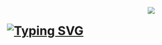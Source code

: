 <img align="right" src="https://visitor-badge.laobi.icu/badge?page_id=rh45-one.rh45-one" />

<h1 align="center">
    <a href="https://git.io/typing-svg"><img src="https://readme-typing-svg.herokuapp.com?font=Fira+Code&weight=450&size=35&duration=3000&pause=1000&color=0A88B4&center=true&vCenter=true&repeat=false&width=435&lines=Hello+World!+%F0%9F%91%8B" alt="Typing SVG" /></a>
</h1>
<br>
<!---
<div align=center>
 <picture>
  <source
    srcset="https://github-readme-stats.vercel.app/api?username=rh45-one&show_icons=true&theme=tokyonight&hide_border=true"
    media="(prefers-color-scheme: dark)"
  />
  <source
    srcset="https://github-readme-stats.vercel.app/api?username=rh45-one&show_icons=true"
    media="(prefers-color-scheme: light), (prefers-color-scheme: no-preference)"
  />
  <img src="https://github-readme-stats.vercel.app/api?username=rh45-one&show_icons=true" />
</picture> 
-->
<!---
<br/>
</h1>
<br/>
-->
